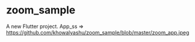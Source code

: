 # zoom_sample

A new Flutter project.
App_ss => https://github.com/khowalyashu/zoom_sample/blob/master/zoom_app.jpeg

